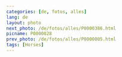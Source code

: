 ```yaml
---
categories: [de, fotos, alles]
lang: de
layout: photo
next_photo: /de/fotos/alles/P0000386.html
picname: P0000028
prev_photo: /de/fotos/alles/P0000005.html
tags: [Horses]
---
```

